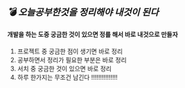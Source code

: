 ## ***💣 오늘공부한것을 정리해야 내것이 된다***

#### 개발을 하는 도중 궁금한 것이 있으면 정를 해서 바로 내것으로 만들자
1. 프로젝트 중 궁금한 점이 생기면 바로 정리
2. 공부하면서 정리가 필요한 부분은 바로 정리
3. 서치 중 궁금한 것이 있으면 바로 정리
4. 하루 한가지는 무조건 남긴다 !!!!!!!!!!!!!!!
